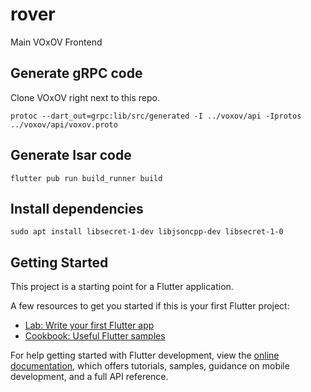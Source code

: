 # rover

Main VOxOV Frontend

## Generate gRPC code

Clone VOxOV right next to this repo.

    protoc --dart_out=grpc:lib/src/generated -I ../voxov/api -Iprotos ../voxov/api/voxov.proto

## Generate Isar code

    flutter pub run build_runner build

## Install dependencies

    sudo apt install libsecret-1-dev libjsoncpp-dev libsecret-1-0

## Getting Started

This project is a starting point for a Flutter application.

A few resources to get you started if this is your first Flutter project:

- [Lab: Write your first Flutter app](https://docs.flutter.dev/get-started/codelab)
- [Cookbook: Useful Flutter samples](https://docs.flutter.dev/cookbook)

For help getting started with Flutter development, view the
[online documentation](https://docs.flutter.dev/), which offers tutorials,
samples, guidance on mobile development, and a full API reference.
